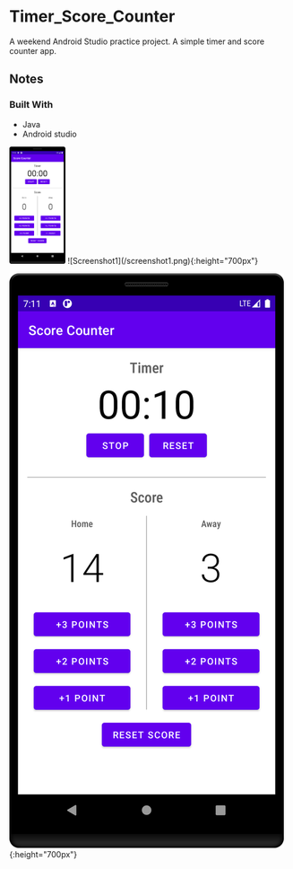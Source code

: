 # Timer_Score_Counter
A weekend Android Studio practice project. A simple timer and score counter app.

## Notes

### Built With

* Java
* Android studio

<img src="/screenshot1.png" width="100">
![Screenshot1](/screenshot1.png){:height="700px"}

![Screenshot2](/screenshot2.png){:height="700px"}
